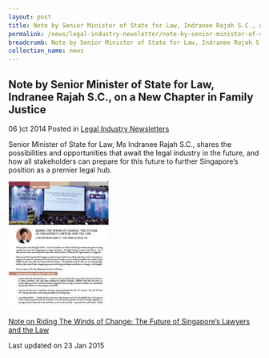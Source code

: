 ```yaml
---
layout: post
title: Note by Senior Minister of State for Law, Indranee Rajah S.C., on the Administration of Justice (Protection) Act 2016
permalink: /news/legal-industry-newsletter/note-by-senior-minister-of-state-for-law--indranee-rajah-s-c---o1/
breadcrumb: Note by Senior Minister of State for Law, Indranee Rajah S.C., on the Administration of Justice (Protection) Act 2016
collection_name: news
---
```


<style>
  .image {width: 200px;}
  .image img {max-width: 100%;}
</style>

Note by Senior Minister of State for Law, Indranee Rajah S.C., on a New Chapter in Family Justice
---

06 )ct 2014 Posted in [Legal Industry Newsletters](/news/legal-industry-newsletters/)

Senior Minister of State for Law, Ms Indranee Rajah S.C., shares the possibilities and opportunities that await the legal industry in the future, and how all stakeholders can prepare for this future to further Singapore’s position as a premier legal hub.

<div class="image">
  <a href="/files/NoteonLegalFutures.pdf/"><img src="/images/1444120239904.jpg/"></a>
</div>

<a href="/files/NoteonLegalFutures.pdf/">Note on Riding The Winds of Change: The Future of Singapore’s Lawyers and the Law</a>

<p class="right-side-updated">Last updated on 23 Jan 2015</p>
